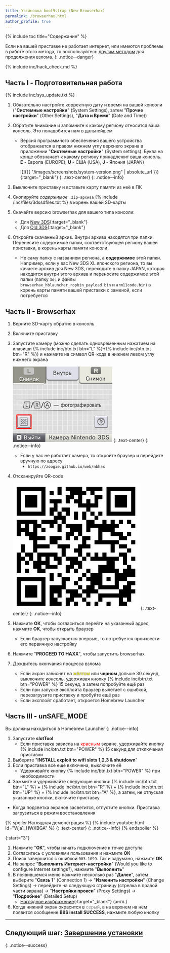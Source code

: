 ```yaml
---
title: Установка boot9strap (New-Browserhax)
permalink: /browserhax.html
author_profile: true
---
```

{% include toc title="Содержание" %}

Если на вашей приставке не работает интернет, или имеются проблемы в работе этого метода, то воспользуйтесь [другим методом](steelminer) для продолжения взлома.
{: .notice--danger}

{% include inc/hack_check.md %}

## Часть I - Подготовительная работа

{% include inc/sys_update.txt %}
1. Обязательно настройте корректную дату и время на вашей консоли ("**Системные настройки**" (System Settings), затем "**Прочие настройки**" (Other Settings), "**Дата и Время**" (Date and Time))
1. Обратите внимание и запомните к какому региону относится ваша консоль. Это понадобится нам в дальнейшем
	* Версия программного обеспечения вашего устройства отображается в правом нижнем углу верхнего экрана в приложении "**Системные настройки**" (System settings). Буква на конце обозначает к какому региону принадлежит ваша консоль. **E** - Европа (EUROPE), **U** - США (USA), **J** - Япония (JAPAN)

		![]({{ "/images/screenshots/system-version.png" | absolute_url }}){:target="_blank"}
		{: .text-center}
		{: .notice--info}

1. Выключите приставку и вставьте карту памяти из неё в ПК
1. Скопируйте _содержимое_ `.zip-архива` {% include /inc/files/3dssdfiles.txt %} в корень вашей SD-карты
1. Скачайте версию browserhax для вашего типа консоли: 
	* Для [New 3DS](https://github.com/zoogie/new-browserhax/releases/latest){:target="_blank"}
	* Для [Old 3DS](https://github.com/zoogie/old-browserhax/releases/latest){:target="_blank"}
1. Откройте скачанный архив. Внутри архива находятся три папки. Перенесите содержимое папки, соответствующей региону вашей приставки, в корень карты памяти консоли
	* Не саму папку с названием региона, а **содержимое** этой папки. Например, если у вас New 3DS XL японского региона, то вы качаете арпхив для New 3DS, переходите в папку JAPAN, которая находится внутри этого архива и переносите содержимое этой папки (папку `3ds` и файлы `browserhax_hblauncher_ropbin_payload.bin` и `arm11code.bin`) в корень карты памяти вашей приставки с заменой, если потребуется 

## Часть II - Browserhax

1. Верните SD-карту обратно в консоль
1. Включите приставку 
1. Запустите камеру (можно сделать одновременным нажатием на клавиши {% include inc/btn.txt btn="L" %}+{% include inc/btn.txt btn="R" %}) и нажмите на символ QR-кода в нижнем левом углу нижнего экрана 

	![](/images/qrcode_reader.png)
	{: .text-center}
	{: .notice--info}

	* Если у вас не работает камера, то откройте браузер и перейдите вручную по адресу 
		* `https://zoogie.github.io/web/nbhax`

1. Отсканируйте QR-code

	![](/images/browserhax.png)
	{: .text-center}
	{: .notice--info}

1. Нажмите **ОК**, чтобы согласиться перейти на указанный адрес, нажмите **ОК**, чтобы открыть браузер 
	* Если браузер запускается впервые, то потребуется произвести его первичную настройку
1. Нажмите "**PROCEED TO HAXX**", чтобы запустить browserhax
1. Дождитесь окончания процесса взлома 
	* Если экран зависнет на <span style="color: yellow; text-shadow: 0px 0px 2px rgba(0, 0, 0, 1);">жёлтом</span> или **черном** дольше 30 секунд, выключите консоль, удерживая кнопку {% include inc/btn.txt btn="POWER" %} 15 секунд, а затем попробуйте ещё раз
	* Если при запуске эксплойта браузер вылетает с ошибкой, перезагрузите приставку и пробуйте ещё раз
	* Если эксплойт сработает, откроется Homebrew Launcher

## Часть III - unSAFE_MODE

Вы должны находиться в Homebrew Launcher
{: .notice--info}

1. Запустите **slotTool** 
	* Если приставка зависла на <span style="color: red">красным</span> экране, удерживайте кнопку {% include inc/btn.txt btn="POWER" %} 15 секунд для отключения приставки
1. Выберите "**INSTALL exploit to wifi slots 1,2,3 & shutdown**"
1. Если приставка всё ещё включена, выключите её 
    * Удерживайте кнопку {% include inc/btn.txt btn="POWER" %} при необходимости 
1. Зажмите и удерживайте следующие кнопки: {% include inc/btn.txt btn="L" %} + {% include inc/btn.txt btn="R" %} + {% include inc/btn.txt btn="UP" %} + {% include inc/btn.txt btn="A" %}, а затем, не отпуская указанные кнопки, включите приставку
  + Когда подсветка экранов засветится, отпустите кнопки. Приставка загрузиться в режим восстановления

{% spoiler Наглядная демонстрация %}
	{% include youtube.html id="Wja1_HWXBGA" %}
	{: .text-center}
	{: .notice--info}
{% endspoiler %}

{:start="3"}
1. Нажмите "**OK**", чтобы начать подключение к точке доступа
1. Согласитесь с условиями пользования и нажмите **ОК**
1. Поиск завершится с ошибкой `003-1099`. Так и задумано, нажмите **ОК**
1. На запрос "**Выполнить Интернет-настройки**" (Would you like to configure Internet settings?), нажмите "**Выполнить**"
1. В появившемся меню нажмите несколько раз "**Далее**", затем выберите "**Связь 1**" (Connection 1) -> "**Изменить настройки**" (Change Settings) -> перейдите на следующую страницу (стрелка в правой части экрана) -> "**Настройки прокси**" (Proxy Settings) -> "**Подробнее**" (Detailed Setup)
	* [Наглядное изображение](https://uwuu.ca/images/safemode_highlighted.png){:target="_blank"} (англ.)
1. Когда нижний экран окрасится в <span style="color: grey">серый</span>, а на верхнем на нём появится сообщение **B9S install SUCCESS**, нажмите любую кнопку


___

## **Следующий шаг:** [Завершение установки](finalizing-setup)
{: .notice--success}